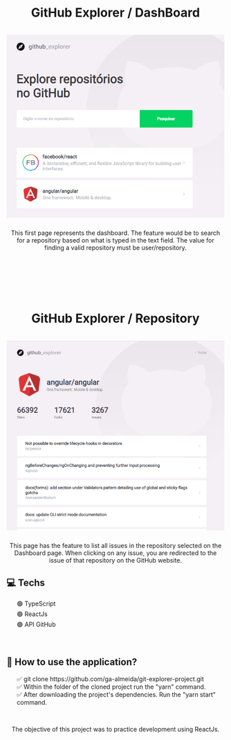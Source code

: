 <h1 align="center">
GitHub Explorer / DashBoard
<br>
<br>
  <img src="./gitHub/dashboard.png" alt="GitHubExplorer"
  widht="120">
<br>
</h1>
<p align="center">This first page represents the dashboard. The feature would be to search for a repository based on what is typed in the text field. The value for finding a valid repository must be user/repository.</p>

<br>
<br>
<br>
<br>
<br>
<h1 align="center">
GitHub Explorer / Repository
<br>
<br>
  <img src="./gitHub/repository.png" alt="GitHubExplorer"
  widht="120">
<br>
</h1>
<p align="center">This page has the feature to list all issues in the repository selected on the Dashboard page. When clicking on any issue, you are redirected to the issue of that repository on the GitHub website.</p>

## 💻 Techs ##
<ul>
  <li style="list-style: none;">🟢 TypeScript</li>
  <li style="list-style: none;">🟢 ReactJs</li>
  <li style="list-style: none;">🟢 API GitHub</li>
</ul>
<br>

## 🚀 How to use the application?  ##
<ul>
  <li style="list-style: none;">✅ git clone https://github.com/ga-almeida/git-explorer-project.git</li>
  <li style="list-style: none;">✅ Within the folder of the cloned project run the "yarn" command.</li>
  <li style="list-style: none;">✅ After downloading the project's dependencies. Run the "yarn start" command.</li>
</ul>
<br>
<p align="center">The objective of this project was to practice development using ReactJs.</p>
